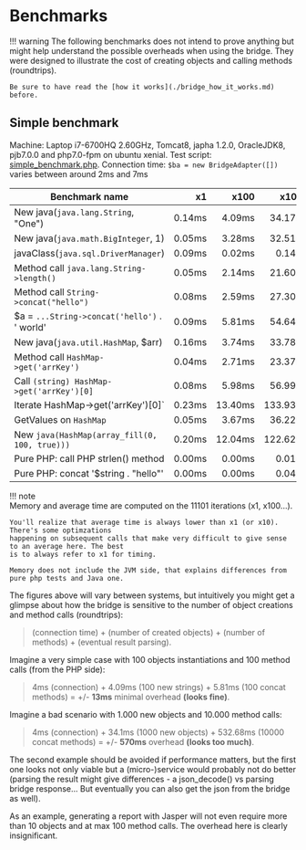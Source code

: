 # Benchmarks
     
!!! warning
    The following benchmarks does not intend to prove anything but might help understand
    the possible overheads when using the bridge. They were designed to illustrate the
    cost of creating objects and calling methods (roundtrips).   
    
    Be sure to have read the [how it works](./bridge_how_it_works.md) before.

## Simple benchmark

Machine: Laptop i7-6700HQ 2.60GHz, Tomcat8, japha 1.2.0, OracleJDK8, pjb7.0.0 and php7.0-fpm on ubuntu xenial. 
Test script: [simple_benchmark.php](https://github.com/belgattitude/soluble-japha/blob/master/test/bench/simple_benchmarks.php). 
Connection time: `$ba = new BridgeAdapter([])` varies between around 2ms and 7ms 

| Benchmark name |  x1 | x100 | x1000 | x10000 | Average | Memory |
|----| ----:|----:|----:|----:|-------:|----:| 
| New java(`java.lang.String`, "One") | 0.14ms| 4.09ms| 34.17ms| 282.30ms| 0.03ms| 12.37Kb|
| New java(`java.math.BigInteger`, 1) | 0.05ms| 3.28ms| 32.51ms| 308.27ms| 0.03ms| 0.37Kb|
| javaClass(`java.sql.DriverManager`) | 0.09ms| 0.02ms| 0.14ms| 1.69ms| 0.00ms| 3.12Kb|
| Method call `java.lang.String->length()` | 0.05ms| 2.14ms| 21.60ms| 226.35ms| 0.02ms| 0.34Kb|
| Method call `String->concat("hello")` | 0.08ms| 2.59ms| 27.30ms| 287.79ms| 0.03ms| 2.09Kb|
| $a = `...String->concat('hello')` . ' world' | 0.09ms| 5.81ms| 54.64ms| 532.68ms| 0.05ms| 0.42Kb|
| New java(`java.util.HashMap`, $arr) | 0.16ms| 3.74ms| 33.78ms| 351.76ms| 0.04ms| 67.05Kb|
| Method call `HashMap->get('arrKey')` | 0.04ms| 2.71ms| 23.37ms| 267.88ms| 0.03ms| 0.39Kb|
| Call `(string) HashMap->get('arrKey')[0]` | 0.08ms| 5.98ms| 56.99ms| 566.69ms| 0.06ms| 0.37Kb|
| Iterate HashMap->get('arrKey')[0]` | 0.23ms| 13.40ms| 133.93ms| 1,252.59ms| 0.13ms| 2.52Kb|
| GetValues on `HashMap` | 0.05ms| 3.67ms| 36.22ms| 368.43ms| 0.04ms| 1.27Kb|
| New `java(HashMap(array_fill(0, 100, true)))` | 0.20ms| 12.04ms| 122.62ms| 1,202.73ms| 0.12ms| 0.63Kb|
| Pure PHP: call PHP strlen() method | 0.00ms| 0.00ms| 0.01ms| 0.07ms| 0.00ms| 0.37Kb|
| Pure PHP: concat '$string . "hello"'  | 0.00ms| 0.00ms| 0.04ms| 0.31ms| 0.00ms| 120.37Kb|

!!! note    
    Memory and average time are computed on the 11101 iterations (x1, x100...). 
    
    You'll realize that average time is always lower than x1 (or x10). There's some optimzations
    happening on subsequent calls that make very difficult to give sense to an average here. The best
    is to always refer to x1 for timing.
     
    Memory does not include the JVM side, that explains differences from pure php tests and Java one. 
         
         
    
The figures above will vary between systems, but intuitively you might get a glimpse about how
the bridge is sensitive to the number of object creations and method calls (roundtrips): 

> (connection time) + (number of created objects) + (number of methods) + (eventual result parsing).

Imagine a very simple case with 100 objects instantiations and 100 method calls (from the PHP side):
 
> 4ms (connection) + 4.09ms (100 new strings) + 5.81ms (100 concat methods) = +/- **13ms** minimal overhead **(looks fine)**.   

Imagine a bad scenario with 1.000 new objects and 10.000 method calls: 

> 4ms (connection) + 34.1ms (1000 new objects) + 532.68ms (10000 concat methods) = +/- **570ms** overhead **(looks too much)**.   

The second example should be avoided if performance matters, but the first one looks not
only viable but a (micro-)service would probably not do better (parsing the result
might give differences - a json_decode() vs parsing bridge response... But eventually you 
can also get the json from the bridge as well).

As an example, generating a report with Jasper will not even require more than 10 objects and
at max 100 method calls. The overhead here is clearly insignificant. 
